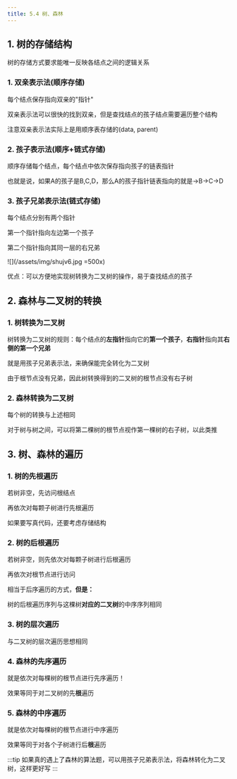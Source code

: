 ```yaml
---
title: 5.4 树、森林
---
```


## 1. 树的存储结构

树的存储方式要求能唯一反映各结点之间的逻辑关系

### 1. 双亲表示法(顺序存储)

每个结点保存指向双亲的"指针"

双亲表示法可以很快的找到双亲，但是查找结点的孩子结点需要遍历整个结构

注意双亲表示法实际上是用顺序表存储的(data, parent)


### 2. 孩子表示法(顺序+链式存储)

顺序存储每个结点，每个结点中依次保存指向孩子的链表指针

也就是说，如果A的孩子是B,C,D，那么A的孩子指针链表指向的就是->B->C->D

### 3. 孩子兄弟表示法(链式存储)

每个结点分别有两个指针

第一个指针指向左边第一个孩子

第二个指针指向其同一层的右兄弟

![](/assets/img/shujv6.jpg =500x)

优点：可以方便地实现树转换为二叉树的操作，易于查找结点的孩子

## 2. 森林与二叉树的转换

### 1. 树转换为二叉树

树转换为二叉树的规则：每个结点的**左指针**指向它的**第一个孩子**，**右指针**指向其**右侧的第一个兄弟**

就是用孩子兄弟表示法，来确保能完全转化为二叉树

由于根节点没有兄弟，因此树转换得到的二叉树的根节点没有右子树

### 2. 森林转换为二叉树

每个树的转换与上述相同

对于树与树之间，可以将第二棵树的根节点视作第一棵树的右子树，以此类推

## 3. 树、森林的遍历

### 1. 树的先根遍历

若树非空，先访问根结点

再依次对每颗子树进行先根遍历

如果要写真代码，还要考虑存储结构

### 2. 树的后根遍历

若树非空，则先依次对每颗子树进行后根遍历

再依次对根节点进行访问

相当于后序遍历的方式，**但是：**

树的后根遍历序列与这棵树**对应的二叉树**的中序序列相同

### 3. 树的层次遍历

与二叉树的层次遍历思想相同

### 4. 森林的先序遍历

就是依次对每棵树的根节点进行先序遍历！

效果等同于对二叉树的先**根**遍历
### 5. 森林的中序遍历

就是依次对每棵树的根节点进行中序遍历

效果等同于对各个子树进行后**根**遍历

:::tip
如果真的遇上了森林的算法题，可以用孩子兄弟表示法，将森林转化为二叉树，这样更好写
:::















